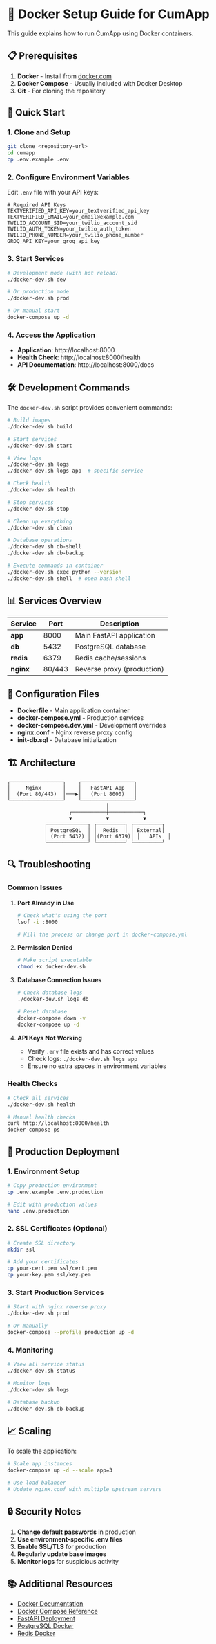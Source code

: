 # 🐳 Docker Setup Guide for CumApp

This guide explains how to run CumApp using Docker containers.

## 📋 Prerequisites

1. **Docker** - Install from [docker.com](https://www.docker.com/get-started)
2. **Docker Compose** - Usually included with Docker Desktop
3. **Git** - For cloning the repository

## 🚀 Quick Start

### 1. Clone and Setup
```bash
git clone <repository-url>
cd cumapp
cp .env.example .env
```

### 2. Configure Environment Variables
Edit `.env` file with your API keys:
```env
# Required API Keys
TEXTVERIFIED_API_KEY=your_textverified_api_key
TEXTVERIFIED_EMAIL=your_email@example.com
TWILIO_ACCOUNT_SID=your_twilio_account_sid
TWILIO_AUTH_TOKEN=your_twilio_auth_token
TWILIO_PHONE_NUMBER=your_twilio_phone_number
GROQ_API_KEY=your_groq_api_key
```

### 3. Start Services
```bash
# Development mode (with hot reload)
./docker-dev.sh dev

# Or production mode
./docker-dev.sh prod

# Or manual start
docker-compose up -d
```

### 4. Access the Application
- **Application**: http://localhost:8000
- **Health Check**: http://localhost:8000/health
- **API Documentation**: http://localhost:8000/docs

## 🛠 Development Commands

The `docker-dev.sh` script provides convenient commands:

```bash
# Build images
./docker-dev.sh build

# Start services
./docker-dev.sh start

# View logs
./docker-dev.sh logs
./docker-dev.sh logs app  # specific service

# Check health
./docker-dev.sh health

# Stop services
./docker-dev.sh stop

# Clean up everything
./docker-dev.sh clean

# Database operations
./docker-dev.sh db-shell
./docker-dev.sh db-backup

# Execute commands in container
./docker-dev.sh exec python --version
./docker-dev.sh shell  # open bash shell
```

## 📊 Services Overview

| Service | Port | Description |
|---------|------|-------------|
| **app** | 8000 | Main FastAPI application |
| **db** | 5432 | PostgreSQL database |
| **redis** | 6379 | Redis cache/sessions |
| **nginx** | 80/443 | Reverse proxy (production) |

## 🔧 Configuration Files

- **Dockerfile** - Main application container
- **docker-compose.yml** - Production services
- **docker-compose.dev.yml** - Development overrides
- **nginx.conf** - Nginx reverse proxy config
- **init-db.sql** - Database initialization

## 🏗 Architecture

```
┌─────────────────┐    ┌─────────────────┐
│     Nginx       │    │   FastAPI App   │
│  (Port 80/443)  │───▶│   (Port 8000)   │
└─────────────────┘    └─────────────────┘
                                │
                    ┌───────────┼───────────┐
                    ▼           ▼           ▼
            ┌─────────────┐ ┌─────────┐ ┌─────────┐
            │ PostgreSQL  │ │  Redis  │ │ External│
            │ (Port 5432) │ │(Port 6379)│ │   APIs  │
            └─────────────┘ └─────────┘ └─────────┘
```

## 🔍 Troubleshooting

### Common Issues

1. **Port Already in Use**
   ```bash
   # Check what's using the port
   lsof -i :8000
   
   # Kill the process or change port in docker-compose.yml
   ```

2. **Permission Denied**
   ```bash
   # Make script executable
   chmod +x docker-dev.sh
   ```

3. **Database Connection Issues**
   ```bash
   # Check database logs
   ./docker-dev.sh logs db
   
   # Reset database
   docker-compose down -v
   docker-compose up -d
   ```

4. **API Keys Not Working**
   - Verify `.env` file exists and has correct values
   - Check logs: `./docker-dev.sh logs app`
   - Ensure no extra spaces in environment variables

### Health Checks

```bash
# Check all services
./docker-dev.sh health

# Manual health checks
curl http://localhost:8000/health
docker-compose ps
```

## 🚀 Production Deployment

### 1. Environment Setup
```bash
# Copy production environment
cp .env.example .env.production

# Edit with production values
nano .env.production
```

### 2. SSL Certificates (Optional)
```bash
# Create SSL directory
mkdir ssl

# Add your certificates
cp your-cert.pem ssl/cert.pem
cp your-key.pem ssl/key.pem
```

### 3. Start Production Services
```bash
# Start with nginx reverse proxy
./docker-dev.sh prod

# Or manually
docker-compose --profile production up -d
```

### 4. Monitoring
```bash
# View all service status
./docker-dev.sh status

# Monitor logs
./docker-dev.sh logs

# Database backup
./docker-dev.sh db-backup
```

## 📈 Scaling

To scale the application:

```bash
# Scale app instances
docker-compose up -d --scale app=3

# Use load balancer
# Update nginx.conf with multiple upstream servers
```

## 🔒 Security Notes

1. **Change default passwords** in production
2. **Use environment-specific .env files**
3. **Enable SSL/TLS** for production
4. **Regularly update base images**
5. **Monitor logs** for suspicious activity

## 📚 Additional Resources

- [Docker Documentation](https://docs.docker.com/)
- [Docker Compose Reference](https://docs.docker.com/compose/)
- [FastAPI Deployment](https://fastapi.tiangolo.com/deployment/)
- [PostgreSQL Docker](https://hub.docker.com/_/postgres)
- [Redis Docker](https://hub.docker.com/_/redis)